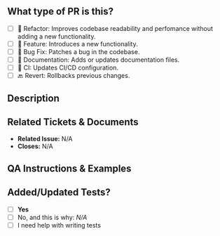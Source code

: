 ## What type of PR is this?

<!-- Select the type of Pull Request below. You may select more than one category if applicable. -->
<!-- If this PR is a draft, remember to create it as such. -->

- [ ] 🧹 Refactor: Improves codebase readability and perfomance without adding a new functionality.
- [ ] 💎 Feature: Introduces a new functionality.
- [ ] 🐛 Bug Fix: Patches a bug in the codebase.
- [ ] 📖 Documentation: Adds or updates documentation files.
- [ ] 🧪 CI: Updates CI/CD configuration.
- [ ] 🔙 Revert: Rollbacks previous changes.

## Description

<!-- Add a proper description to your pull request here. List the changes that were implemented and explain the reasoning behind them. -->

## Related Tickets & Documents

<!-- Describe any relevant related tickets or issues here. When necessary, add further documentation to elaborate on the issue at hand. -->

- **Related Issue:** N/A
- **Closes:** N/A

## QA Instructions & Examples

<!-- Fill this section with instructions on how to test your changes and include examples to further illustrate them. -->

## Added/Updated Tests?

<!-- We encourage you to keep the code coverage percentage at 80% and above. -->

- [ ] **Yes**
- [ ] No, and this is why: _N/A_
- [ ] I need help with writing tests